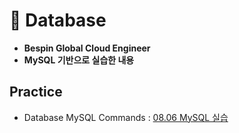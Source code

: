 # 💾 Database
- **Bespin Global Cloud Engineer**
- **MySQL 기반으로 실습한 내용**
## Practice
- Database MySQL Commands : [08.06 MySQL 실습](codes/01_database.md)